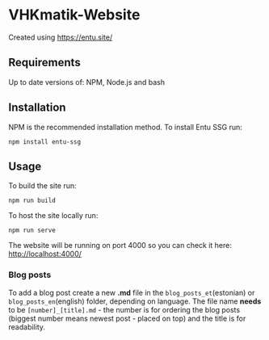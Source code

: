 # VHKmatik-Website

Created using https://entu.site/

## Requirements

Up to date versions of: NPM, Node.js and bash

## Installation

NPM is the recommended installation method. To install Entu SSG run:
```shell
npm install entu-ssg
```

## Usage

To build the site run:
```shell
npm run build
```

To host the site locally run:
```shell
npm run serve
```
The website will be running on port 4000 so you can check it here: [http://localhost:4000/](http://localhost:4000)

### Blog posts

To add a blog post create a new **.md** file in the ```blog_posts_et```(estonian) or ```blog_posts_en```(english) folder, depending on language. The file name **needs** to be ```[number]_[title].md``` - the number is for ordering the blog posts (biggest number means newest post - placed on top) and the title is for readability.
